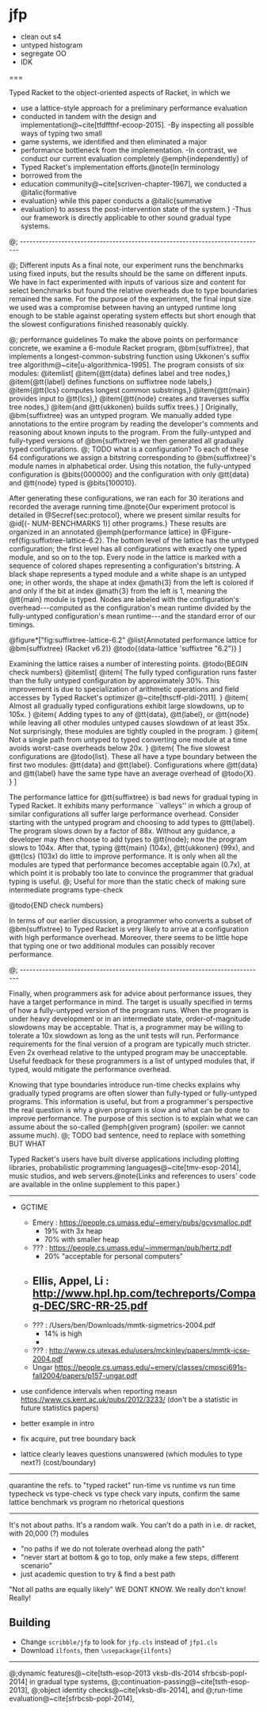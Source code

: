 jfp
===

- clean out s4
- untyped histogram
- segregate OO
- IDK

===


 Typed Racket to the object-oriented aspects of Racket, in which we
 - use a lattice-style approach for a preliminary performance evaluation
 - conducted in tandem with the design and implementation@~cite[tfdffthf-ecoop-2015].
 -By inspecting all possible ways of typing two small
 - game systems, we identified and then eliminated a major
 - performance bottleneck from the implementation.
 -In contrast, we conduct our current evaluation completely @emph{independently} of
 - Typed Racket's implementation efforts.@note{In terminology
 -  borrowed from the
 -  education community@~cite[scriven-chapter-1967], we conducted a @italic{formative
 -  evaluation} while this paper conducts a @italic{summative
 -  evaluation} to assess the post-intervention state of the system.}
 -Thus our framework is directly applicable to other sound gradual type systems.

@; -----------------------------------------------------------------------------

@; Different inputs
As a final note, our experiment runs the benchmarks using fixed inputs,
 but the results should be the same on different inputs.
We have in fact experimented with inputs of various size and content
 for select benchmarks but found
 the relative overheads due to type boundaries remained the same.
For the purpose of the experiment, the final input size we used was a compromise
 between having an untyped runtime long enough to be stable against
 operating system effects but short enough that the slowest
 configurations finished reasonably quickly.

@; performance guidelines
To make the above points on performance concrete, we examine a 6-module Racket program,
 @bm{suffixtree}, that implements a longest-common-substring function
 using Ukkonen's suffix tree algorithm@~cite[u-algorithmica-1995].
The program consists of six modules:
@itemlist[
 @item{@tt{data} defines label and tree nodes,}
 @item{@tt{label} defines functions on suffixtree node labels,}
 @item{@tt{lcs} computes longest common substrings,}
 @item{@tt{main} provides input to @tt{lcs},}
 @item{@tt{node} creates and traverses suffix tree nodes,}
 @item{and @tt{ukkonen} builds suffix trees.}
]
Originally, @bm{suffixtree} was an untyped program.
We manually added type annotations to the entire program by reading the
 developer's comments and reasoning about known inputs to the program.
From the fully-untyped and fully-typed versions of @bm{suffixtree} we then
 generated all gradually typed configurations.
@; TODO what is a configuration?
To each of these 64 configurations we assign a bitstring corresponding
 to @bm{suffixtree}'s module names in alphabetical order.
Using this notation, the fully-untyped configuration is @bits{000000}
 and the configuration with only @tt{data} and @tt{node} typed is @bits{100010}.

After generating these configurations, we ran each for 30 iterations and
 recorded the average running time.@note{Our experiment protocol is detailed in
  @Secref{sec:protocol}, where we present similar results for @id[(- NUM-BENCHMARKS 1)]
  other programs.}
These results are organized in an annotated @emph{performance lattice} in
 @Figure-ref{fig:suffixtree-lattice-6.2}.
The bottom level of the lattice has the untyped configuration; the first
 level has all configurations with exactly one typed module, and so on to the top.
Every node in the lattice is marked with a sequence of colored shapes representing
 a configuration's bitstring.
A black shape represents a typed module and a white shape is an untyped one;
 in other words, the shape at index @math{3} from the left is colored
 if and only if the bit at index @math{3} from the left is 1,
 meaning the @tt{main} module is typed.
Nodes are labeled with the configuration's overhead---computed
 as the configuration's mean runtime divided by the fully-untyped
 configuration's mean runtime---and
 the standard error of our timings.

@figure*["fig:suffixtree-lattice-6.2"
  @list{Annotated performance lattice for @bm{suffixtree} (Racket v6.2)}
  @todo{(data-lattice 'suffixtree "6.2")}
]

Examining the lattice raises a number of interesting points.
@todo{BEGIN check numbers}
@itemlist[
  @item{
   The fully typed configuration runs faster than the fully untyped
    configuration by approximately 30%.
   This improvement is due to specialization of arithmetic operations and
    field accesses by Typed Racket's optimizer @~cite[thscff-pldi-2011].
  }
  @item{
   Almost all gradually typed configurations exhibit large slowdowns,
    up to 105x.
  }
  @item{
   Adding types to any of @tt{data}, @tt{label},
    or @tt{node} while leaving all other modules untyped causes slowdown of
    at least 35x.
   Not surprisingly, these modules are tightly coupled in the program.
  }
  @item{
    Not a single path from untyped to typed converting one module at a time
     avoids worst-case overheads below 20x.
  }
  @item{
   The five slowest configurations are @todo{list}.
   These all have a type boundary between the first two modules: @tt{data} and
    @tt{label}.
   Configurations where @tt{data} and @tt{label} have the same type
    have an average overhead of @todo{X}.
  }
]

The performance lattice for @tt{suffixtree} is bad news for gradual typing in
 Typed Racket.
It exhibits many performance ``valleys'' in which a group of similar configurations
 all suffer large performance overhead.
Consider starting with the untyped program and choosing
 to add types to @tt{label}.
The program slows down by a factor of 88x.
Without any guidance, a developer may then choose to add types to @tt{node};
 now the program slows to 104x.
After that, typing @tt{main} (104x), @tt{ukkonen} (99x), and @tt{lcs} (103x)
 do little to improve performance.
It is only when all the modules are typed that performance becomes acceptable
 again (0.7x), at which point it is probably too late to convince the programmer
 that gradual typing is useful.
@; Useful for more than the static check of making sure intermediate programs type-check

@todo{END check numbers}

In terms of our earlier discussion, a programmer who converts a subset
 of @bm{suffixtree} to Typed Racket is very likely to arrive at a configuration
 with high performance overhead.
Moreover, there seems to be little hope that typing one or two additional
 modules can possibly recover performance.


@; -----------------------------------------------------------------------------

Finally, when programmers ask for advice about performance issues, they
 have a target performance in mind.
The target is usually specified in terms of how a fully-untyped version of
 the program runs.
When the program is under heavy development or in an intermediate state,
 order-of-magnitude slowdowns may be acceptable.
That is, a programmer may be willing to tolerate a 10x slowdown as long as
 the unit tests will run.
Performance requirements for the final version of a program are typically much
 stricter.
Even 2x overhead relative to the untyped program may be unacceptable.
Useful feedback for these programmers is a list of untyped modules that, if
 typed, would mitigate the performance overhead.

Knowing that type boundaries introduce run-time checks explains
 why gradually typed programs are often slower than fully-typed
 or fully-untyped programs.
This information is useful, but from a programmer's perspective the real question
 is why a given program is slow and what can be done to improve performance.
The purpose of this section is to explain what we can assume about the
 so-called @emph{given program} (spoiler: we cannot assume much).
@; TODO bad sentence, need to replace with something BUT WHAT

Typed Racket's users have built diverse applications including
 plotting libraries,
 probabilistic programming languages@~cite[tmv-esop-2014],
 music studios,
 and
 web servers.@note{Links and references to users' code are available in the online supplement to this paper.}

---

- GCTIME
  - Emery : https://people.cs.umass.edu/~emery/pubs/gcvsmalloc.pdf
    - 19% with 3x heap
    - 70% with smaller heap
  - ???   : https://people.cs.umass.edu/~immerman/pub/hertz.pdf
    - 20% "acceptable for personal computers"
  - Ellis, Appel, Li : http://www.hpl.hp.com/techreports/Compaq-DEC/SRC-RR-25.pdf
    - 
  - ???   : /Users/ben/Downloads/mmtk-sigmetrics-2004.pdf 
    - 14% is high
    - 
  - ???   : http://www.cs.utexas.edu/users/mckinley/papers/mmtk-icse-2004.pdf
  - Ungar https://people.cs.umass.edu/~emery/classes/cmpsci691s-fall2004/papers/p157-ungar.pdf

- use confidence intervals when reporting measn
  https://www.cs.kent.ac.uk/pubs/2012/3233/
  (don't be a statistic in future statistics papers)
- better example in intro
- fix acquire, put tree boundary back
- lattice clearly leaves questions unanswered
  (which modules to type next?)
  (cost/boundary)

---


quarantine the refs. to "typed racket"
run-time vs runtime vs run time
typecheck vs type-check vs type check
vary inputs, confirm the same lattice
benchmark vs program
no rhetorical questions


--- 

It's not about paths. It's a random walk.
You can't do a path in i.e. dr racket, with 20,000 (?) modules
- "no paths if we do not tolerate overhead along the path"
- "never start at bottom & go to top, only make a few steps, different scenario"
- just academic question to try & find a best path

"Not all paths are equally likely"
WE DONT KNOW. We really don't know! Really!



Building
---
- Change `scribble/jfp` to look for `jfp.cls` instead of `jfp1.cls`
- Download `ilfonts`, then `\usepackage{ilfonts}`

---

 @;dynamic features@~cite[tsth-esop-2013 vksb-dls-2014 sfrbcsb-popl-2014] in gradual type systems,
 @;continuation-passing@~cite[tsth-esop-2013],
 @;object identity checks@~cite[vksb-dls-2014], and
 @;run-time evaluation@~cite[sfrbcsb-popl-2014],
